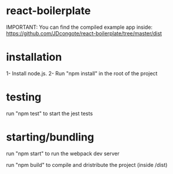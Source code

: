 # react-boilerplate

IMPORTANT: You can find the compiled example app inside: https://github.com/JDcongote/react-boilerplate/tree/master/dist

# installation

1- Install node.js.
2- Run "npm install" in the root of the project

# testing

run "npm test" to start the jest tests

# starting/bundling

run "npm start" to run the webpack dev server

run "npm build" to compile and dristribute the project (inside /dist)
